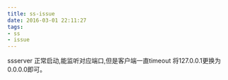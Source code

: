 ```yaml
---
title: ss-issue
date: 2016-03-01 22:11:27
tags:
- ss
- issue
---
```


ssserver 正常启动,能监听对应端口,但是客户端一直timeout
将127.0.0.1更换为0.0.0.0即可。

